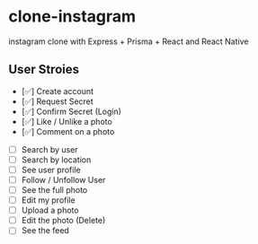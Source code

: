 # clone-instagram

instagram clone with Express + Prisma + React and React Native

## User Stroies

- [✅] Create account
- [✅] Request Secret
- [✅] Confirm Secret (Login)
- [✅] Like / Unlike a photo
- [✅] Comment on a photo
- [ ] Search by user
- [ ] Search by location
- [ ] See user profile
- [ ] Follow / Unfollow User
- [ ] See the full photo
- [ ] Edit my profile
- [ ] Upload a photo
- [ ] Edit the photo (Delete)
- [ ] See the feed
